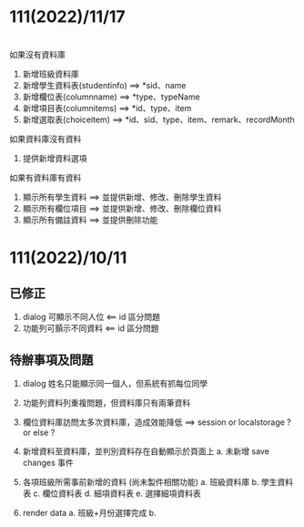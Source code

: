 
# 111(2022)/11/17
#
如果沒有資料庫
1. 新增班級資料庫
2. 新增學生資料表(studentinfo) ==> *sid、name
3. 新增欄位表(columnname) ==> *type、typeName
4. 新增項目表(columnitems) ==> *id、type、item
5. 新增選取表(choiceitem) ==> *id、sid、type、item、remark、recordMonth

如果資料庫沒有資料
1. 提供新增資料選項

如果有資料庫有資料
1. 顯示所有學生資料 ==> 並提供新增、修改、刪除學生資料
2. 顯示所有欄位項目 ==> 並提供新增、修改、刪除欄位資料
3. 顯示所有備註資料 ==> 並提供刪除功能

# 111(2022)/10/11
## 已修正
1. dialog 可顯示不同人位 <== id 區分問題
2. 功能列可顥示不同資料 <== id 區分問題
## 待辦事項及問題
1. dialog 姓名只能顯示同一個人，但系統有抓每位同學
2. 功能列資料列重複問題，但資料庫只有兩筆資料
3. 欄位資料庫訪問太多次資料庫，造成效能降低 ==> session or localstorage ? or else ?
4. 新增資料至資料庫，並判別資料存在自動顯示於頁面上
    a. 未新增 save changes 事件
    
5. 各項班級所需事前新增的資料 (尚未製件相關功能)
    a. 班級資料庫
    b. 學生資料表
    c. 欄位資料表
    d. 細項資料表
    e. 選擇細項資料表

6. render data
    a. 班級+月份選擇完成
    b. 